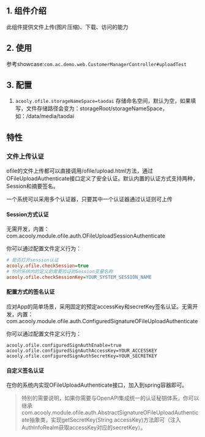 ## 1. 组件介绍

此组件提供文件上传(图片压缩)、下载、访问的能力

## 2. 使用

参考showcase:`com.ac.demo.web.CustomerManagerController#uploadTest`

## 3. 配置
 
 1. `acooly.ofile.storageNameSpace=taodai` 存储命名空间，默认为空，如果填写，文件存储路径会变为：storageRoot/storageNameSpace，如：/data/media/taodai


## 特性

### 文件上传认证

ofile的文件上传都可以直接调用/ofile/upload.html方法，通过OFileUploadAuthenticate接口定义了安全认证。默认内置的认证方式支持两种，Session和摘要签名。

一个系统可以采用多个认证器，只要其中一个认证器通过认证则可上传

#### Session方式认证
无需开发，内置：com.acooly.module.ofile.auth.OFileUploadSessionAuthenticate

你可以通过配置文件定义行为：

```ini
# 是否打开session认证
acooly.ofile.checkSession=true
# 你的系统内的定义的需要验证的Session变量名称
acooly.ofile.checkSessionKey=YOUR_SYSTEM_SESSION_NAME
```
#### 配置方式的签名认证

应对App的简单场景，采用固定的预定accessKey和secretKey签名认证。无需开发，内置：com.acooly.module.ofile.auth.ConfiguredSignatureOFileUploadAuthenticate

你可以通过配置文件定义行为：

```
acooly.ofile.configuredSignAuthEnable=true
acooly.ofile.configuredSignAuthAccessKey=YOUR_ACCESSKEY
acooly.ofile.configuredSignAuthSecretKey=YOUR_SECRETKEY
```


#### 自定义签名认证

在你的系统内实现OFileUploadAuthenticate接口，加入到spring容器即可。

>特别的需要说明，如果你需要与OpenAPI集成统一的认证秘钥体系，你可以继承com.acooly.module.ofile.auth.AbstractSignatureOFileUploadAuthenticate抽象类，实现getSecretKey(String accessKey)方法即可（注入AuthInfoRealm获取accessKey对应的secretKey）。


